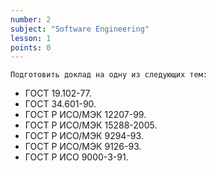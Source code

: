 ```yaml
---
number: 2
subject: "Software Engineering"
lesson: 1
points: 0
---
```


`Подготовить доклад на одну из следующих тем:`

- ГОСТ 19.102-77.
- ГОСТ 34.601-90.
- ГОСТ Р ИСО/МЭК 12207-99.
- ГОСТ Р ИСО/МЭК 15288-2005.
- ГОСТ Р ИСО/МЭК 9294-93.
- ГОСТ Р ИСО/МЭК 9126-93.
- ГОСТ Р ИСО 9000-3-91.